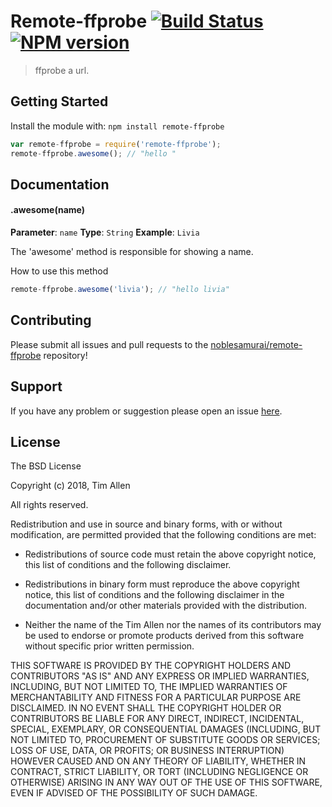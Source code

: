 # Remote-ffprobe [![Build Status](https://secure.travis-ci.org/noblesamurai/remote-ffprobe.png?branch=master)](http://travis-ci.org/noblesamurai/remote-ffprobe) [![NPM version](https://badge-me.herokuapp.com/api/npm/remote-ffprobe.png)](http://badges.enytc.com/for/npm/remote-ffprobe)

> ffprobe a url.

## Getting Started
Install the module with: `npm install remote-ffprobe`

```javascript
var remote-ffprobe = require('remote-ffprobe');
remote-ffprobe.awesome(); // "hello "
```

## Documentation

#### .awesome(name)

**Parameter**: `name`
**Type**: `String`
**Example**: `Livia`

The 'awesome' method is responsible for showing a name.

How to use this method

```javascript
remote-ffprobe.awesome('livia'); // "hello livia"
```

## Contributing

Please submit all issues and pull requests to the [noblesamurai/remote-ffprobe](https://github.com/noblesamurai/remote-ffprobe) repository!

## Support
If you have any problem or suggestion please open an issue [here](https://github.com/noblesamurai/remote-ffprobe/issues).

## License 

The BSD License

Copyright (c) 2018, Tim Allen

All rights reserved.

Redistribution and use in source and binary forms, with or without modification,
are permitted provided that the following conditions are met:

* Redistributions of source code must retain the above copyright notice, this
  list of conditions and the following disclaimer.

* Redistributions in binary form must reproduce the above copyright notice, this
  list of conditions and the following disclaimer in the documentation and/or
  other materials provided with the distribution.

* Neither the name of the Tim Allen nor the names of its
  contributors may be used to endorse or promote products derived from
  this software without specific prior written permission.

THIS SOFTWARE IS PROVIDED BY THE COPYRIGHT HOLDERS AND CONTRIBUTORS "AS IS" AND
ANY EXPRESS OR IMPLIED WARRANTIES, INCLUDING, BUT NOT LIMITED TO, THE IMPLIED
WARRANTIES OF MERCHANTABILITY AND FITNESS FOR A PARTICULAR PURPOSE ARE
DISCLAIMED. IN NO EVENT SHALL THE COPYRIGHT HOLDER OR CONTRIBUTORS BE LIABLE FOR
ANY DIRECT, INDIRECT, INCIDENTAL, SPECIAL, EXEMPLARY, OR CONSEQUENTIAL DAMAGES
(INCLUDING, BUT NOT LIMITED TO, PROCUREMENT OF SUBSTITUTE GOODS OR SERVICES;
LOSS OF USE, DATA, OR PROFITS; OR BUSINESS INTERRUPTION) HOWEVER CAUSED AND ON
ANY THEORY OF LIABILITY, WHETHER IN CONTRACT, STRICT LIABILITY, OR TORT
(INCLUDING NEGLIGENCE OR OTHERWISE) ARISING IN ANY WAY OUT OF THE USE OF THIS
SOFTWARE, EVEN IF ADVISED OF THE POSSIBILITY OF SUCH DAMAGE.
